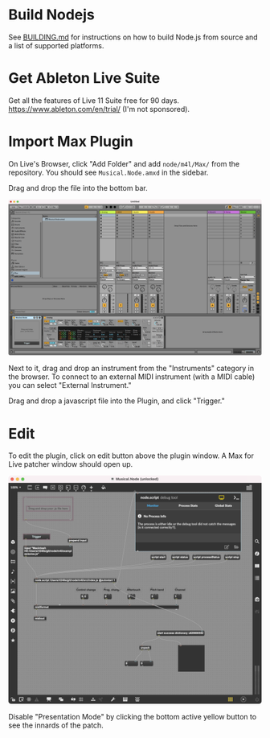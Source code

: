 # Build Nodejs
See [BUILDING.md](https://github.com/ronenlh/node/blob/musical-node-2/BUILDING.md "BUILDING.md") for instructions on how to build Node.js from source and a list of supported platforms.

# Get Ableton Live Suite
Get all the features of Live 11 Suite free for 90 days. https://www.ableton.com/en/trial/ (I'm not sponsored).

# Import Max Plugin
On Live's Browser, click "Add Folder" and add `node/m4l/Max/` from the repository. You should see `Musical.Node.amxd` in the sidebar.

Drag and drop the file into the bottom bar.

![Browser](assets/ableton.png "Ableton")

Next to it, drag and drop an instrument from the "Instruments" category in the browser. To connect to an external MIDI instrument (with a MIDI cable) you can select "External Instrument."

Drag and drop a javascript file into the Plugin, and click "Trigger."

# Edit

To edit the plugin, click on edit button above the plugin window. A Max for Live patcher window should open up.

![Browser](assets/patcher.png "Patcher")

Disable "Presentation Mode" by clicking the bottom active yellow button to see the innards of the patch.
